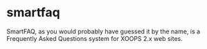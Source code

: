 smartfaq
========

SmartFAQ, as you would probably have guessed it by the name, is a Frequently Asked Questions system for XOOPS 2.x web sites.

